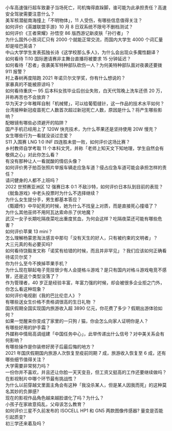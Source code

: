 小车高速强行超车致妻子当场死亡，司机悔得直跺脚，谁可能为此承担责任？高速安全驾驶需要注意什么？  
美军核潜艇南海撞上「不明物体」，11 人受伤，有哪些信息值得关注？  
如何评价《英雄联盟手游》10 月 8 日双系统不限号不删档测试？  
如何评价《王者荣耀》孙悟空 86 版西游记新皮肤「孙行者」？  
为什么国外小孩词汇只有 2000 个就能正常交流，而国内大学生 4000 个词汇量却是哑巴英语？  
中山大学学生发表孤独长诗《这学校那么多人》，为什么会出现众多魔性翻译？  
如何看待 Ti10 国际邀请赛非主舞台直播将被要求 15 分钟延迟？  
如何看待「忍者」夜袭美军特种部队砍伤一人？为何美特种部队面对夜袭还要拨 911 报警？  
村上春树再度陪跑 2021 年诺贝尔文学奖，你有什么想说的？  
家暴真的不能被原谅吗？  
如何看待重庆一 95 后本科女孩毕业后创业失败，白天代驾晚上洗车还债 20 万，并称再苦也不会放弃？  
华为天才少年稚晖自制「机械臂」，可以给葡萄缝针，这一作品的技术水平如何？  
台湾接种新冠疫苗死亡人数首次超过新冠死亡人数，原因是什么？将产生哪些影响？  
配眼镜有哪些必须避开的陷阱？  
国产手机已经用上了 120W 快充技术，为什么苹果还是坚持使用 20W 慢充？  
女生哪些行为一看就没谈过恋爱？  
S11 入围赛 LNG 1:0 INF 四连胜未尝一败，如何评价这场比赛？  
乡村教师自学考取 11 个本科文凭，并称「老师上知天文下知地理，学生自然会有敬佩之心」对此你怎么看？  
有没有那种让人一看就酸的情侣头像？  
如何评价男子拍百张照片举报车辆走应急车道？侵占应急车道可能会承担怎样的责任？  
请问健身的人都不上班吗？  
2022 世预赛亚洲区 12 强赛日本 0:1 不敌沙特，如何评价日本队到目前的表现？  
《鱿鱼游戏》中老头投票时为什么不选择继续？  
为什么女生提分手，男生都基本答应？  
《甄嬛传》中华妃死的时候，她为什么不找皇上对质，而是直接死心撞墙了？  
为什么其他巫师不用阿瓦达索命杀了伏地魔？  
武汉一女子长期吃隔夜菜吃出重度贫血，为何会这样？吃隔夜菜还可能有哪些危害？  
如何评价苹果 13 mini？  
怎么理解杨蒙恩淘汰感言中那句「没有天生的好人，只有被约束的文明者」？  
大三元真的有必要买吗?  
如何看待饶毅发文称「诺奖有给错的时候，而且并非罕见」？我们应该如何正确看待诺贝尔奖？  
你为什么至今不换掉苹果手机？  
为什么现在聊起电子竞技很少有人会提格斗游戏？是只有国内对格斗游戏电竞不感冒，还是这个类型没落了？  
作为管理者，40 岁正是经验丰富，年富力强的时候，却会被很多企业拒之门外，你怎么看这种现象？  
如何评价电视剧《我的巴比伦恋人》？  
有哪些送女生价格不贵格调很高的生日礼物 ？  
国庆假期全国实现国内旅游收入超 3890 亿元，你花费了多少？假期出游体验如何？  
如果一觉醒来你变成了家里的一只狗 / 猫，你会怎么向家人证明你是人？  
有哪些好用的护手霜？  
外媒称中情局高调组建「中国任务中心」，此举传递出什么信号？对中美关系会有何影响？  
有哪些操作是你装修好房子后最后悔的地方？  
2021 年国庆假期国内旅游人次恢复至疫前同期 7 成，旅游收入恢复至 6 成，还有哪些细节值得关注？  
大学需要非常努力吗？  
一份你并不喜欢，并且还让你脸一天天变丑，但工资又挺高的工作还要继续做吗 ​​​？  
在影视制片中哪个环节最有挑战性？  
为什么以前穿越文里面主角会有这种「我没杀某人，但是某人因我而死」的这种莫名其妙的负罪感?  
现在的影视作品角色越来越脸谱化了吗？为什么？  
小孩子在家故意捣乱，父母该怎么教育？  
如何评价三星不久前发布的 ISOCELL HP1 和 GN5 两款图像传感器? 量变是否能引起质变?  
初三学还来着及吗？  
